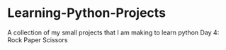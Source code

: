 # Learning-Python-Projects
A collection of my small projects that I am making to learn python 
Day 4: Rock Paper Scissors
